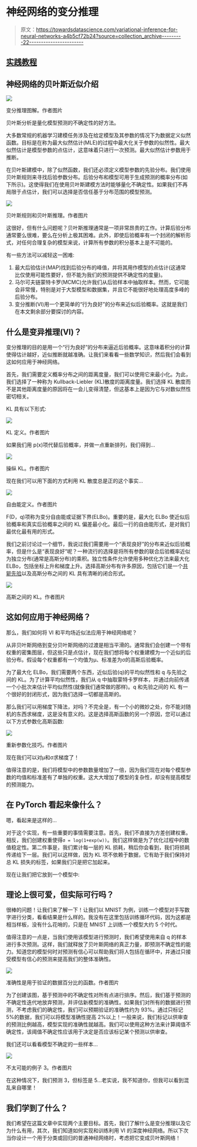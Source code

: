 # 神经网络的变分推理

> 原文：<https://towardsdatascience.com/variational-inference-for-neural-networks-a4b5cf72b24?source=collection_archive---------22----------------------->

## [实践教程](https://towardsdatascience.com/tagged/hands-on-tutorials)

## 神经网络的贝叶斯近似介绍

![](img/f51e392f5bcf7c373284bdcdb7d6f3a8.png)

变分推理图解。作者图片

贝叶斯分析是量化模型预测的不确定性的好方法。

大多数常规的机器学习建模任务涉及在给定模型及其参数的情况下为数据定义似然函数。目标是在称为最大似然估计(MLE)的过程中最大化关于参数的似然性。最大似然估计是模型参数的点估计，这意味着只进行一次预测。最大似然估计参数用于推断。

在贝叶斯建模中，除了似然函数，我们还必须定义模型参数的先验分布。我们使用贝叶斯规则来寻找后验参数分布。后验分布和模型可用于生成预测的概率分布(如下所示)。这使得我们在使用贝叶斯建模方法时能够量化不确定性。如果我们不再局限于点估计，我们可以选择是否信任基于分布范围的模型预测。

![](img/fc4a06ca34935fc06f3c87d5c27154bf.png)

贝叶斯规则和贝叶斯推理。作者图片

这很好，但有什么问题呢？贝叶斯推理通常是一项非常昂贵的工作。计算后验分布通常要么很难，要么在分析上极其困难。此外，即使后验概率有一个封闭的解析形式，对任何合理复杂的模型来说，计算所有参数的积分基本上是不可能的。

有一些方法可以减轻这一困难:

1.  最大后验估计(MAP)找到后验分布的峰值，并将其用作模型的点估计(这通常比仅使用可能性要好，但不能为我们的预测提供不确定性的度量)。
2.  马尔可夫链蒙特卡罗(MCMC)允许我们从后验样本中抽取样本。然而，它可能会非常慢，特别是对于大型模型和数据集，并且它不能很好地处理高度多峰的后验分布。
3.  变分推断(VI)用一个更简单的“行为良好”的分布来近似后验概率。这就是我们在本文剩余部分要探讨的内容。

</introduction-to-mcmc-1c8e3ea88cc9>  

## 什么是变异推理(VI)？

变分推理的目的是用一个“行为良好”的分布来逼近后验概率。这意味着积分的计算使得估计越好，近似推断就越准确。让我们来看看一些数学知识，然后我们会看到这如何应用于神经网络。

首先，我们需要定义概率分布之间的距离度量，我们可以使用它来最小化。为此，我们选择了一种称为 Kullback-Liebler (KL)散度的距离度量。我们选择 KL 散度而不是其他距离度量的原因将在一会儿变得清楚，但这基本上是因为它与对数似然性密切相关。

KL 具有以下形式:

![](img/5ba629b3a0bb9486f1d8c7bc3a425c34.png)

KL 定义。作者图片

如果我们用 p(x)项代替后验概率，并做一点重新排列，我们得到…

![](img/441cce9cda80103711c62af37a17fce5.png)

操纵 KL。作者图片

现在我们可以用下面的方式利用 KL 散度总是正的这个事实…

![](img/d0e2abe4a1853ce2a3535b63dabf4033.png)

自由能定义。作者图片

F(D，q)项称为变分自由能或证据下界(ELBo)。重要的是，最大化 ELBo 使近似后验概率和真实后验概率之间的 KL 偏差最小化。最后一行的自由能形式，是对我们最优化最有用的形式。

我们之前讨论过一个细节，我说过我们需要用一个“表现良好”的分布来近似后验概率，但是什么是“表现良好”呢？一种流行的选择是将所有参数的联合后验概率近似为独立分布(通常是高斯分布)的乘积。独立性条件允许使用多种优化方法来最大化 ELBo，包括坐标上升和梯度上升。选择高斯分布有许多原因，包括它们是一个[共轭先验](https://en.wikipedia.org/wiki/Conjugate_prior)以及高斯分布之间的 KL 具有清晰的闭合形式。

![](img/f08a060ff69252acb93475ff16a5477c.png)

高斯之间的 KL。作者图片

## 这如何应用于神经网络？

那么，我们如何将 VI 和平均场近似法应用于神经网络呢？

从非贝叶斯网络到变分贝叶斯网络的过渡是相当平滑的。通常我们会创建一个带有权重的密集图层，但这些只是点估计，现在我们想将每个权重建模为一个近似的后验分布。假设每个权重都有一个均值为μ、标准差为σ的高斯后验概率。

为了最大化 ELBo，我们需要两个东西，近似后验(q)的平均似然性和 q 与先验之间的 KL。为了计算平均似然性，我们从 q 中抽取蒙特卡罗样本，并通过向前传递一个小批次来估计平均似然性(就像我们通常做的那样)。q 和先验之间的 KL 有一个很好的封闭形式，因为我们选择一切都是高斯的。

那么我们可以用梯度下降法，对吗？不完全是，有一个小的微妙之处，你不能对随机的东西求梯度，这是没有意义的。这是选择高斯函数的另一个原因，您可以通过以下方式参数化高斯函数:

![](img/25568f60f33c542a9c56ef9289916b5f.png)

重新参数化技巧。作者图片

现在我们可以对μ和σ求梯度了！

值得注意的是，我们将模型中的参数数量增加了一倍，因为我们现在对每个模型参数的均值和标准差有了单独的权重。这大大增加了模型的复杂性，却没有提高模型的预测能力。

## 在 PyTorch 看起来像什么？

嗯，看起来是这样的…

对于这个实现，有一些重要的事情需要注意。首先，我们不直接为方差创建权重。相反，我们创建权重使得`σ = log(1+exp(w))`。我们这样做是为了优化过程中的数值稳定性。第二件事是，我们累计每一层的 KL 损耗，稍后你会看到，我们将损耗传递给下一层。我们可以这样做，因为 KL 项不依赖于数据，它有助于我们保持对总 KL 损失的标签，如果我们只是把它加起来。

现在让我们把它放到一个模型中:

## 理论上很可爱，但实际可行吗？

很棒的问题！让我们来了解一下！让我们以 MNIST 为例，训练一个模型对手写数字进行分类，看看结果是什么样的。我没有在这里包括训练循环代码，因为这都是相当样板，没有什么花哨的，只是在 MNIST 上训练一个模型大约 5 个时代。

值得注意的一点是，当我们使用该模型进行预测时，我们希望使用来自 q 的样本进行多次预测。这样，我们就释放了贝叶斯网络的真正力量，即预测不确定性的能力。知道您的模型何时对预测有信心可以帮助我们将人包括在循环中，并通过只接受模型有信心的预测来提高我们的整体准确性。

![](img/f9f35958aef001fbbe0ee774f7c0fc79.png)

准确性是用于验证的数据百分比的函数。作者图片

为了创建该图，基于预测中的不确定性对所有点进行排序。然后，我们基于预测的不确定性迭代地放弃预测，并评估新模型的准确性。如果我们对所有的数据进行预测，不考虑我们的确定性，我们可以预期验证的准确性约为 93%。通过只标记 5%的数据，我们可以将模型准确性提高 2%以上！一般来说，我们标记以供审查的预测比例越高，模型实现的准确性就越高。我们可以使用这种方法来计算阈值不确定性，该阈值不确定性应该用于决定是否应该标记某个预测以供审查。

我们还可以看看模型不确定的一些样本…

![](img/c7c72ce4ebbbde945d140ce1021b8ff4.png)

不太可能的例子 3。作者图片

在这种情况下，我们预测 3，但标签是 5…老实说，我不知道你，但我可以看到混乱来自哪里！

## 我们学到了什么？

我们希望在这篇文章中实现两个主要目标。首先，我们了解什么是变分推理以及它为什么有用，其次，我们知道如何实现和训练利用 VI 的深度神经网络。所以下次当你设计一个用于分类或回归的普通神经网络时，考虑把它变成贝叶斯网络！
